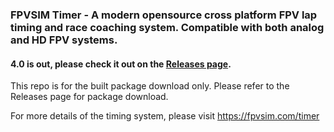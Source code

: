 ### FPVSIM Timer - A modern opensource cross platform FPV lap timing and race coaching system. Compatible with both analog and HD FPV systems.

#### 4.0 is out, please check it out on the [Releases page](https://github.com/qdrk/fpvsim-timer-app/releases).

This repo is for the built package download only. Please refer to the Releases page for package download.

For more details of the timing system, please visit https://fpvsim.com/timer
